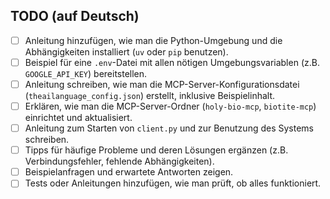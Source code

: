 ## TODO (auf Deutsch)

- [ ] Anleitung hinzufügen, wie man die Python-Umgebung und die Abhängigkeiten installiert (`uv` oder `pip` benutzen).
- [ ] Beispiel für eine `.env`-Datei mit allen nötigen Umgebungsvariablen (z.B. `GOOGLE_API_KEY`) bereitstellen.
- [ ] Anleitung schreiben, wie man die MCP-Server-Konfigurationsdatei (`theailanguage_config.json`) erstellt, inklusive Beispielinhalt.
- [ ] Erklären, wie man die MCP-Server-Ordner (`holy-bio-mcp`, `biotite-mcp`) einrichtet und aktualisiert.
- [ ] Anleitung zum Starten von `client.py` und zur Benutzung des Systems schreiben.
- [ ] Tipps für häufige Probleme und deren Lösungen ergänzen (z.B. Verbindungsfehler, fehlende Abhängigkeiten).
- [ ] Beispielanfragen und erwartete Antworten zeigen.
- [ ] Tests oder Anleitungen hinzufügen, wie man prüft, ob alles funktioniert.
